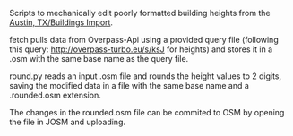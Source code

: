 Scripts to mechanically edit poorly formatted building heights from the 
[Austin, TX/Buildings Import](http://wiki.openstreetmap.org/wiki/Austin,_TX/Buildings_Import).

fetch pulls data from Overpass-Api using a provided query file (following 
this query: http://overpass-turbo.eu/s/ksJ for heights) and stores it in a
.osm with the same base name as the query file.

round.py reads an input .osm file and rounds the height values to 2 digits, 
saving the modified data in a file with the same base name and a .rounded.osm 
extension.

The changes in the rounded.osm file can be commited to OSM by opening the file
in JOSM and uploading.